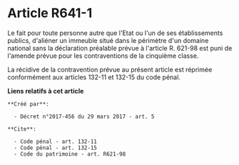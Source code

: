 # Article R641-1

Le fait pour toute personne autre que l'Etat ou l'un de ses établissements publics, d'aliéner un immeuble situé dans le
périmètre d'un domaine national sans la déclaration préalable prévue à l'article R. 621-98 est puni de l'amende prévue pour
les contraventions de la cinquième classe. 

La récidive de la contravention prévue au présent article est réprimée conformément aux articles 132-11 et 132-15 du code
pénal.

**Liens relatifs à cet article**

	**Créé par**:

	  - Décret n°2017-456 du 29 mars 2017 - art. 5

	**Cite**:

	  - Code pénal - art. 132-11
	  - Code pénal - art. 132-15
	  - Code du patrimoine - art. R621-98
